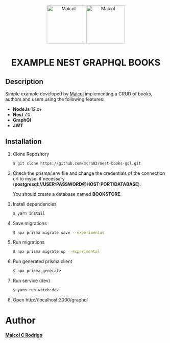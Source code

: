 <p align="center">
    <img src="https://miro.medium.com/max/400/1*nP2C50GK4_-ly_R_mq3juQ.png" width="120" alt="Maicol" />
   <img src="https://seeklogo.com/images/N/nestjs-logo-09342F76C0-seeklogo.com.png" width="120" alt="Maicol" />    
</p>

<h1 align="center">
  EXAMPLE NEST GRAPHQL BOOKS
</h1>

## Description

Simple example developed by [Maicol](https://github.com/mcra02/) implementing a CRUD of books, authors and users using the following features:

- **NodeJs** 12.x+
- **Nest** 7.0
- **GraphQl**
- **JWT**

## Installation

1. Clone Repository

   ```bash
   $ git clone https://github.com/mcra02/nest-books-gql.git
   ```

2. Check the prisma/.env file and change the credentials of the connection url to mysql if necessary (**postgresql://USER:PASSWORD@HOST:PORT/DATABASE**).

   You should create a database named **BOOKSTORE**.

3. Install dependencies

   ```bash
   $ yarn install
   ```

4. Save migrations

   ```bash
   $ npx prisma migrate save --experimental
   ```

5. Run migrations

   ```bash
   $ npx prisma migrate up --experimental
   ```

6. Run generated prisma client

   ```bash
   $ npx prisma generate
   ```

7. Run service (dev)

   ```bash
   $ yarn run watch:dev
   ```

8. Open http://localhost:3000/graphql

# Author

#### [Maicol C Rodrigo](https://www.facebook.com/MaicolCRodrigo)

